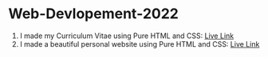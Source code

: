 # Web-Devlopement-2022

1. I made my Curriculum Vitae using Pure HTML and CSS: [Live Link](https://vaib215.github.io/Web-Devlopement-2022/Project%201:%20CV%20using%20Pure%20HTML%20and%20CSS/)
2. I made a beautiful personal website using Pure HTML and CSS: [Live Link](https://vaib215.github.io/Web-Devlopement-2022/Project%202:%20Stylised%20Personal%20Website/)
